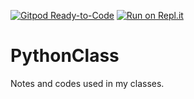 [![Gitpod Ready-to-Code](https://img.shields.io/badge/Gitpod-Ready--to--Code-blue?logo=gitpod)](https://gitpod.io/#https://github.com/marang-khu/PythonClass) 
[![Run on Repl.it](https://repl.it/badge/github/marang-khu/PythonClass)](https://repl.it/github/marang-khu/PythonClass)
# PythonClass
Notes and codes used in my classes.
